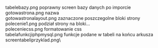 tabelebazy.png poprawny screen bazy danych po imporcie\
gotowastrona.png nazwa\
gotowastronalayout.png zaznaczone poszczegolne bloki strony\
polecenie1.png podział strony na bloki...\
poleceniecss.png formatowanie css\
tabelafunkcjiphpmysql.png funkcje podane w tabeli na końcu arkusza\
screentabeliprzyklad.png\

